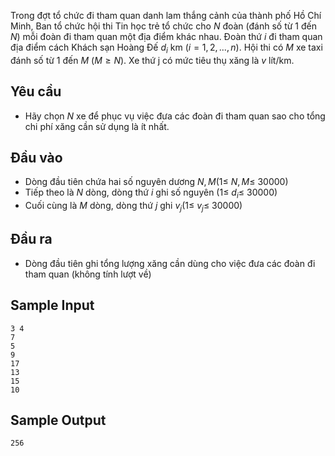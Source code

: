 Trong đợt tổ chức đi tham quan danh lam thắng cảnh của thành phố Hồ Chí Minh, Ban tổ chức hội thi Tin học trẻ tổ chức cho $N$ đoàn (đánh số từ $1$ đến $N$) mỗi đoàn đi tham quan một địa điểm khác nhau. Đoàn thứ $i$ đi tham quan địa điểm cách Khách sạn Hoàng Đế $d_i$ km $(i=1,2,...,n)$. Hội thi có $M$ xe taxi đánh số từ $1$ đến $M$ $(M \ge N)$. Xe thứ j có mức tiêu thụ xăng là $v$ lít/km.

## Yêu cầu

- Hãy chọn $N$ xe để phục vụ việc đưa các đoàn đi tham quan sao cho tổng chi phí xăng cần sử dụng là ít nhất.

## Đầu vào 

- Dòng đầu tiên chứa hai số nguyên dương $N, M (1 \leq\ N, M \leq\ 30000)$
- Tiếp theo là $N$ dòng, dòng thứ $i$ ghi số nguyên $(1 \leq\ d_i \leq\ 30000)$
- Cuối cùng là $M$ dòng, dòng thứ $j$ ghi $v_j (1 \leq\ v_j \leq\ 30000)$

## Đầu ra

- Dòng đầu tiên ghi tổng lượng xăng cần dùng cho việc đưa các đoàn đi tham quan (không tính lượt về)


## Sample Input 
    3 4
    7
    5
    9
    17
    13
    15
    10


## Sample Output 
    256